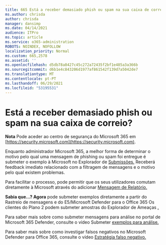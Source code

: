 ```yaml
---
title: 665 Está a receber demasiado phish ou spam na sua caixa de correio?
ms.author: chrisda
author: chrisda
manager: dansimp
ms.date: 04/14/2021
audience: ITPro
ms.topic: article
ms.service: o365-administration
ROBOTS: NOINDEX, NOFOLLOW
localization_priority: Normal
ms.custom: 665,2578
ms.assetid: ''
ms.openlocfilehash: d5db78a8427c45c272a72435f2bf1e485a3a366b
ms.sourcegitcommit: d6b1e4c843206d1977af861542f139d7a5042de7
ms.translationtype: MT
ms.contentlocale: pt-PT
ms.lasthandoff: 06/29/2021
ms.locfileid: "53195531"
---
```

# <a name="are-you-receiving-too-much-phish-or-spam-in-your-mailbox"></a>Está a receber demasiado phish ou spam na sua caixa de correio?

**Nota** Pode aceder ao centro de segurança do Microsoft 365 em [https://security.microsoft.com](https://security.microsoft.com).

Enquanto administrador Microsoft 365, a melhor forma de determinar o motivo pelo qual uma mensagem de phishing ou spam foi entregue é submeter o exemplo à Microsoft no Explorador de [Submissões.](https://security.microsoft.com/reportsubmission) Receberá feedback imediato relacionado com a filtragem de mensagens e o motivo pelo qual existem problemas.

Para facilitar o processo, pode permitir que os seus utilizadores comutam diretamente à Microsoft através do adicionar [Mensagem de Relatório.](https://appsource.microsoft.com/product/office/WA104381180?src=office&tab=Overview)

**Sabia que...? Agora** pode submeter [](https://security.microsoft.com/messagetrace) exemplos diretamente a partir do Rastreio de mensagens e do E5/Microsoft Defender para o Office 365 Os clientes do Plano 2 podem submeter amostras do Explorador de Ameaças [.](/microsoft-365/security/office-365-security/threat-explorer)

Para saber mais sobre como submeter mensagens para análise no portal de Microsoft 365 Defender, consulte o vídeo Submeter [exemplos para análise.](https://go.microsoft.com/fwlink/?linkid=2166435)

Para saber mais sobre como investigar falsos negativos no Microsoft Defender para Office 365, consulte o vídeo [Estratégia falso negativo.](https://go.microsoft.com/fwlink/?linkid=2166434)
